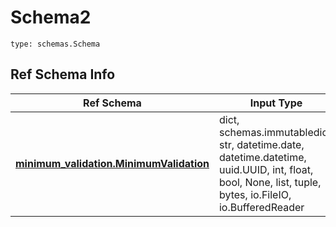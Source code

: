 # Schema2
```
type: schemas.Schema
```

## Ref Schema Info
Ref Schema | Input Type | Output Type
---------- | ---------- | -----------
[**minimum_validation.MinimumValidation**](../../../../../../../components/schema/minimum_validation.md) | dict, schemas.immutabledict, str, datetime.date, datetime.datetime, uuid.UUID, int, float, bool, None, list, tuple, bytes, io.FileIO, io.BufferedReader | schemas.immutabledict, str, float, int, bool, None, tuple, bytes, io.FileIO
